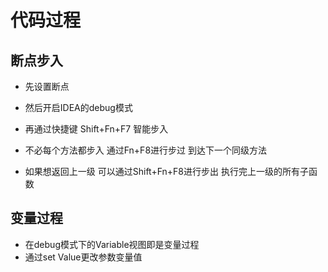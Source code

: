 # 代码过程

## 断点步入

+ 先设置断点

+ 然后开启IDEA的debug模式
+ 再通过快捷键 Shift+Fn+F7 智能步入
+ 不必每个方法都步入 通过Fn+F8进行步过 到达下一个同级方法
+ 如果想返回上一级 可以通过Shift+Fn+F8进行步出 执行完上一级的所有子函数



## 变量过程

+ 在debug模式下的Variable视图即是变量过程
+ 通过set Value更改参数变量值
